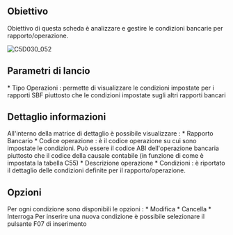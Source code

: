 ## Obiettivo
Obiettivo di questa scheda è analizzare e gestire le condizioni bancarie per rapporto/operazione.

![C5D030_052](http://doc.smeup.com/immagini/MBDOC_SCH-C5D030_COP/C5D030_052.png)
## Parametri di lancio

 \* Tipo Operazioni :  permette di visualizzare le condizioni impostate per i rapporti SBF piuttosto che le condizioni impostate sugli altri rapporti bancari

## Dettaglio informazioni
All'interno della matrice di dettaglio è possibile visualizzare : 
 \* Rapporto Bancario
 \* Codice operazione :  è il codice operazione su cui sono impostate le condizioni. Può essere il codice ABI dell'operazione bancaria piuttosto che il codice della causale contabile (in funzione di come è impostata la tabella C55)
 \* Descrizione operazione
 \* Condizioni :  è riportato il dettaglio delle condizioni definite per il rapporto/operazione.

## Opzioni
Per ogni condizione sono disponibili le opzioni : 
 \* Modifica
 \* Cancella
 \* Interroga
Per inserire una nuova condizione è possibile selezionare il pulsante F07 di inserimento

